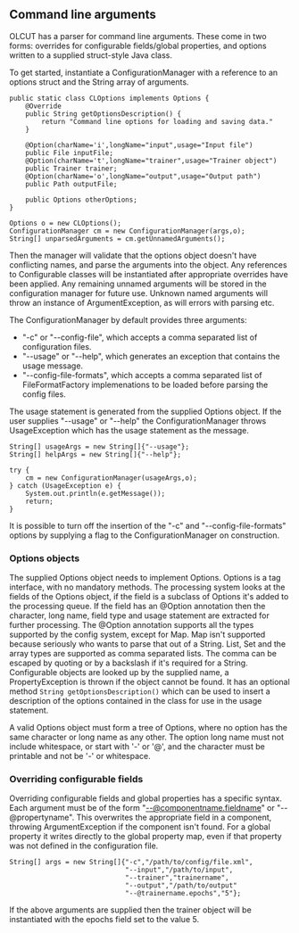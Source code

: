 ## Command line arguments

OLCUT has a parser for command line arguments. These come in
two forms: overrides for configurable fields/global properties, and options written
to a supplied struct-style Java class.

To get started, instantiate a ConfigurationManager with a reference to an options struct
and the String array of arguments.

    public static class CLOptions implements Options {
        @Override
        public String getOptionsDescription() {
            return "Command line options for loading and saving data."
        }

        @Option(charName='i',longName="input",usage="Input file")
        public File inputFile;
        @Option(charName='t',longName="trainer",usage="Trainer object")
        public Trainer trainer;
        @Option(charName='o',longName="output",usage="Output path")
        public Path outputFile;
        
        public Options otherOptions;
    }

    Options o = new CLOptions();
    ConfigurationManager cm = new ConfigurationManager(args,o);
    String[] unparsedArguments = cm.getUnnamedArguments();

Then the manager will validate that the options object doesn't have conflicting names, and
parse the arguments into the object. Any references to Configurable classes will be instantiated
after appropriate overrides have been applied. Any remaining unnamed arguments will
be stored in the configuration manager for future use. Unknown named arguments will throw
an instance of ArgumentException, as will errors with parsing etc.

The ConfigurationManager by default provides three arguments: 

* "-c" or "--config-file", which accepts a comma separated list of configuration files.
* "--usage" or "--help", which generates an exception that contains the usage message.
* "--config-file-formats", which accepts a comma separated list of FileFormatFactory implemenations to be loaded before parsing the config files.
     
The usage statement is generated from the supplied Options object.
If the user supplies "--usage" or "--help" the ConfigurationManager throws UsageException
which has the usage statement as the message.

    String[] usageArgs = new String[]{"--usage"};
    String[] helpArgs = new String[]{"--help"};
    
    try {
        cm = new ConfigurationManager(usageArgs,o);
    } catch (UsageException e) {
        System.out.println(e.getMessage());
        return;
    }

It is possible to turn off the insertion of the "-c" and "--config-file-formats" options by
supplying a flag to the ConfigurationManager on construction.

### Options objects

The supplied Options object needs to implement Options. Options is a tag interface, with
no mandatory methods. The processing system looks at the fields of the Options object, if
the field is a subclass of Options it's added to the processing queue. If the field has an
@Option annotation then the character, long name, field type and usage statement are
extracted for further processing. The @Option annotation supports all the types supported
by the config system, except for Map. Map isn't supported because seriously who wants to parse
that out of a String. List, Set and the array types are supported as comma separated lists.
The comma can be escaped by quoting or by a backslash if it's required for a String.
Configurable objects are looked up by the supplied name, a PropertyException is thrown
if the object cannot be found. It has an optional method `String getOptionsDescription()`
which can be used to insert a description of the options contained in the class for use in
the usage statement.

A valid Options object must form a tree of Options, where no option has the same character
or long name as any other. The option long name must not include whitespace, or start with '-'
or '@', and the character must be printable and not be '-' or whitespace.

### Overriding configurable fields

Overriding configurable fields and global properties has a specific syntax. Each 
argument must be of the form "--@componentname.fieldname" or "--@propertyname". This
overwrites the appropriate field in a component, throwing ArgumentException if the component
isn't found. For a global property it writes directly to the global property map, even if
that property was not defined in the configuration file.

    String[] args = new String[]{"-c","/path/to/config/file.xml",
                                 "--input","/path/to/input",
                                 "--trainer","trainername",
                                 "--output","/path/to/output"
                                 "--@trainername.epochs","5"};
                                 
If the above arguments are supplied then the trainer object will be instantiated with
the epochs field set to the value 5.
